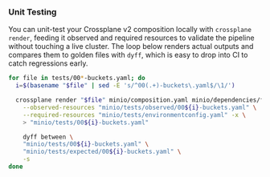 ### Unit Testing

You can unit-test your Crossplane v2 composition locally with `crossplane render`, feeding it observed and required resources to validate the pipeline without touching a live cluster. The loop below renders actual outputs and compares them to golden files with `dyff`, which is easy to drop into CI to catch regressions early.

```sh
for file in tests/00*-buckets.yaml; do
  i=$(basename "$file" | sed -E 's/^00(.+)-buckets\.yaml$/\1/')

  crossplane render "$file" minio/composition.yaml minio/dependencies/functions.yaml \
    --observed-resources "minio/tests/observed/00${i}-buckets.yaml" \
    --required-resources "minio/tests/environmentconfig.yaml" -x \
    > "minio/tests/00${i}-buckets.yaml"

    dyff between \
    "minio/tests/00${i}-buckets.yaml" \
    "minio/tests/expected/00${i}-buckets.yaml" \
    -s
done
```